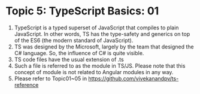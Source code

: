 # Topic 5: TypeScript Basics: 01

1. TypeScript is a typed superset of JavaScript that compiles to plain JavaScript. In other words, TS has the type-safety and generics on top of the ES6 (the modern standard of JavaScript).
2. TS was designed by the Microsoft, largely by the team that designed the C# language. So, the influence of C# is quite visible.
3. TS code files have the usual extension of .ts
4. Such a file is referred to as the module in TS/JS. Please note that this concept of module is not related to Angular modules in any way.
5. Please refer to Topic01~05 in <https://github.com/vivekanandpv/ts-reference>
